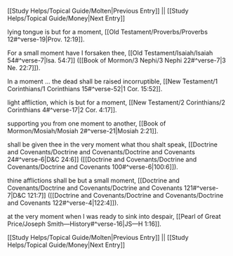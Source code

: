 [[Study Helps/Topical Guide/Molten|Previous Entry]]  ||  [[Study Helps/Topical Guide/Money|Next Entry]]

 lying tongue is but for a moment, [[Old Testament/Proverbs/Proverbs 12#^verse-19|Prov. 12:19]].

 For a small moment have I forsaken thee, [[Old Testament/Isaiah/Isaiah 54#^verse-7|Isa. 54:7]] ([[Book of Mormon/3 Nephi/3 Nephi 22#^verse-7|3 Ne. 22:7]]).

 In a moment ... the dead shall be raised incorruptible, [[New Testament/1 Corinthians/1 Corinthians 15#^verse-52|1 Cor. 15:52]].

 light affliction, which is but for a moment, [[New Testament/2 Corinthians/2 Corinthians 4#^verse-17|2 Cor. 4:17]].

 supporting you from one moment to another, [[Book of Mormon/Mosiah/Mosiah 2#^verse-21|Mosiah 2:21]].

 shall be given thee in the very moment what thou shalt speak, [[Doctrine and Covenants/Doctrine and Covenants/Doctrine and Covenants 24#^verse-6|D&C 24:6]] ([[Doctrine and Covenants/Doctrine and Covenants/Doctrine and Covenants 100#^verse-6|100:6]]).

 thine afflictions shall be but a small moment, [[Doctrine and Covenants/Doctrine and Covenants/Doctrine and Covenants 121#^verse-7|D&C 121:7]] ([[Doctrine and Covenants/Doctrine and Covenants/Doctrine and Covenants 122#^verse-4|122:4]]).

 at the very moment when I was ready to sink into despair, [[Pearl of Great Price/Joseph Smith—History#^verse-16|JS—H 1:16]].

[[Study Helps/Topical Guide/Molten|Previous Entry]]  ||  [[Study Helps/Topical Guide/Money|Next Entry]]